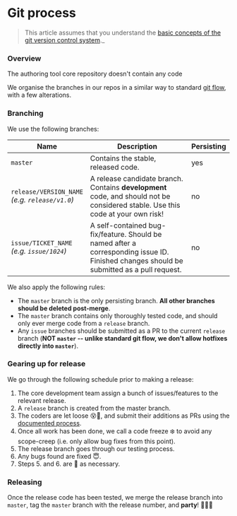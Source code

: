 # Git process

> This article assumes that you understand the [basic concepts of the git version control system](https://help.github.com/articles/good-resources-for-learning-git-and-github/)._

### Overview

The authoring tool core repository doesn't contain any code 

We organise the branches in our repos in a similar way to standard [git flow](https://datasift.github.io/gitflow/IntroducingGitFlow.html), with a few alterations.

### Branching

We use the following branches:

Name | Description | Persisting
---- | ----------- | ----------
`master` | Contains the stable, released code. | yes
`release/VERSION_NAME`<br/>*(e.g. `release/v1.0`)* | A release candidate branch. Contains **development** code, and should not be considered stable. Use this code at your own risk! | no
`issue/TICKET_NAME` <br/>*(e.g. `issue/1024`)* | A self-contained bug-fix/feature. Should be named after a corresponding issue ID. Finished changes should be submitted as a pull request. | no

We also apply the following rules:

* The `master` branch is the only persisting branch. **All other branches should be deleted post-merge**.
* The `master` branch contains only thoroughly tested code, and should only ever merge code from a `release` branch.
* Any `issue` branches should be submitted as a PR to the current `release` branch (**NOT `master` -- unlike standard git flow, we don't allow hotfixes directly into `master`**).

### Gearing up for release

We go through the following schedule prior to making a release:

1. The core development team assign a bunch of issues/features to the relevant release.
2. A `release` branch is created from the master branch.
3. The coders are let loose :dizzy_face::wrench:, and submit their additions as PRs using the [documented process](peer-review).
4. Once all work has been done, we call a code freeze :snowflake: to avoid any scope-creep (i.e. only allow bug fixes from this point).
5. The release branch goes through our testing process.
6. Any bugs found are fixed :innocent:.
7. Steps 5. and 6. are :repeat: as necessary.

### Releasing

Once the release code has been tested, we merge the release branch into `master`, tag the `master` branch with the release number, and **party**! :tada::balloon::tropical_drink: